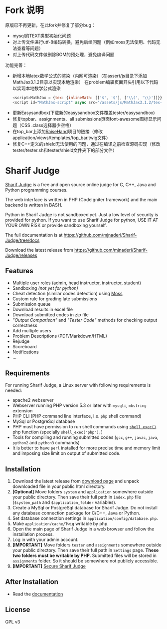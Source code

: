 # Fork 说明
原版已不再更新，在此fork并修复了部分bug：
- mysql的TEXT类型初始化问题
- 对上传文件进行utf-8编码转换，避免后续问题（例如moss无法使用、代码无法查看等问题）
- 对上传代码文件做删除BOM的预处理，避免编译问题

功能完善：
- 新增本地latex数学公式的渲染（内网可渲染）（在assert/js目录下添加MathJax3.1.2目录以实现本地渲染）
  在problem编辑页面开头引用以下代码以实现本地数学公式渲染
    ```javascript
    <script>MathJax = {tex: {inlineMath: [['$', '$'], ['\\(', '\\)']]}};</script>
    <script id="MathJax-script" async src="/assets/js/MathJax3.1.2/tex-mml-chtml.js"></script>
    ```
- 更新Easysandbox(下载新的easysandbox文件覆盖tester/easysandbox)
- 修复topbar、assignments、all submissions页面font-awesome图标显示问题（CSS .class选择器少空格）
- 在top_bar上添加[RaiseHand](https://github.com/wj2021/RaiseHand)项目的链接（修改application/views/templates/top_bar.twig文件）
- 修复C++定义的shield无法使用的问题，通过在编译之前检查源码实现（修改tester/tester.sh和tester/shield文件夹下的部分文件）

# Sharif Judge

[Sharif Judge](https://github.com/mjnaderi/Sharif-Judge) is a free and open source online judge for C, C++, Java and Python programming courses.

The web interface is written in PHP (CodeIgniter framework) and the main backend is written in BASH.

Python in Sharif Judge is not sandboxed yet. Just a low level of security is provided for python.
If you want to use Sharif Judge for python, USE IT AT YOUR OWN RISK or provide sandboxing yourself.

The full documentation is at https://github.com/mjnaderi/Sharif-Judge/tree/docs

Download the latest release from https://github.com/mjnaderi/Sharif-Judge/releases

## Features
  * Multiple user roles (admin, head instructor, instructor, student)
  * Sandboxing _(not yet for python)_
  * Cheat detection (similar codes detection) using [Moss](http://theory.stanford.edu/~aiken/moss/)
  * Custom rule for grading late submissions
  * Submission queue
  * Download results in excel file
  * Download submitted codes in zip file
  * _"Output Comparison"_ and _"Tester Code"_ methods for checking output correctness
  * Add multiple users
  * Problem Descriptions (PDF/Markdown/HTML)
  * Rejudge
  * Scoreboard
  * Notifications
  * ...

## Requirements

For running Sharif Judge, a Linux server with following requirements is needed:

  * apache2 webserver
  * Webserver running PHP version 5.3 or later with `mysqli`, `mbstring` extension
  * PHP CLI (PHP command line interface, i.e. `php` shell command)
  * MySql or PostgreSql database
  * PHP must have permission to run shell commands using [`shell_exec()`](http://www.php.net/manual/en/function.shell-exec.php) php function (specially `shell_exec("php");`)
  * Tools for compiling and running submitted codes (`gcc`, `g++`, `javac`, `java`, `python2` and `python3` commands)
  * It is better to have `perl` installed for more precise time and memory limit and imposing size limit on output of submitted code.

## Installation

  1. Download the latest release from [download page](https://github.com/mjnaderi/Sharif-Judge/releases) and unpack downloaded file in your public html directory.
  2. **[Optional]** Move folders `system` and `application` somewhere outside your public directory. Then save their full path in `index.php` file (`$system_path` and `$application_folder` variables).
  3. Create a MySql or PostgreSql database for Sharif Judge. Do not install any database connection package for C/C++, Java or Python.
  4. Set database connection settings in `application/config/database.php`.
  5. Make `application/cache/Twig` writable by php.
  6. Open the main page of Sharif Judge in a web browser and follow the installation process.
  7. Log in with your admin account.
  8. **[IMPORTANT]** Move folders `tester` and `assignments` somewhere outside your public directory. Then save their full path in `Settings` page. **These two folders must be writable by PHP.** Submitted files will be stored in `assignments` folder. So it should be somewhere not publicly accessible.
  9. **[IMPORTANT]** [Secure Sharif Judge](https://github.com/mjnaderi/Sharif-Judge/blob/docs/v1.4/security.md)

## After Installation

  * Read the [documentation](https://github.com/mjnaderi/Sharif-Judge/tree/docs)

## License

GPL v3
